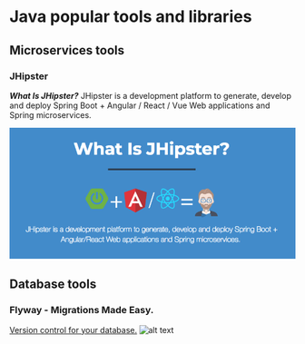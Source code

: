 # Java popular tools and libraries

## Microservices tools

### JHipster

***What Is JHipster?***
JHipster is a development platform to generate, develop and deploy Spring Boot + Angular / React / Vue Web applications and Spring microservices.

![alt text](img/jhipster.png)



## Database tools

### Flyway - Migrations Made Easy.
[Version control for your database.](https://flywaydb.org/)
![alt text](https://flywaydb.org/assets/logo/flyway-logo-tm.png)